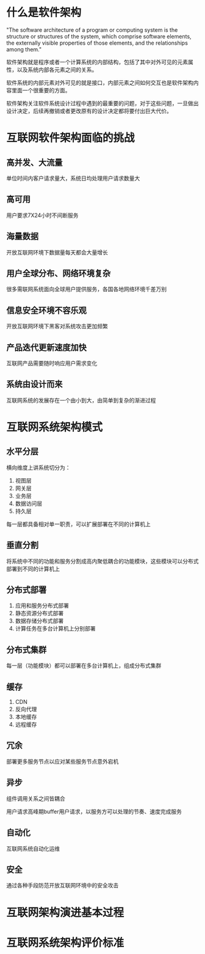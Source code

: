 # 什么是软件架构

"The software architecture of a program or computing system is the structure or structures of the system, which comprise software elements, the externally visible properties of those elements, and the relationships among them."

软件架构就是程序或者一个计算系统的内部结构，包括了其中对外可见的元素属性，以及系统内部各元素之间的关系。

软件系统的内部元素对外可见的就是接口，内部元素之间如何交互也是软件架构内容里面一个很重要的方面。

软件架构关注软件系统设计过程中遇到的最重要的问题，对于这些问题，一旦做出设计决定，后续再撤销或者更改原有的设计决定都将要付出巨大代价。

# 互联网软件架构面临的挑战

## 高并发、大流量

单位时间内客户请求量大，系统日均处理用户请求数量大

## 高可用

用户要求7X24小时不间断服务

## 海量数据

开放互联网环境下数据量每天都会大量增长

## 用户全球分布、网络环境复杂

很多需联网系统面向全球用户提供服务，各国各地网络环境千差万别

## 信息安全环境不容乐观

开放互联网环境下黑客对系统攻击更加频繁

## 产品迭代更新速度加快

互联网产品需要随时响应用户需求变化

## 系统由设计而来

互联网系统的发展存在一个由小到大，由简单到复杂的渐进过程

# 互联网系统架构模式

## 水平分层

横向维度上讲系统切分为：

1. 视图层
2. 网关层
3. 业务层
4. 数据访问层
5. 持久层

每一层都具备相对单一职责，可以扩展部署在不同的计算机上

## 垂直分割

将系统中不同的功能和服务分割成高内聚低耦合的功能模块，这些模块可以分布式部署到不同的计算机上

## 分布式部署

1. 应用和服务分布式部署
2. 静态资源分布式部署
3. 数据存储分布式部署
4. 计算任务在多台计算机上分别部署

## 分布式集群

每一层（功能模块）都可以部署在多台计算机上，组成分布式集群

## 缓存

1. CDN
2. 反向代理
3. 本地缓存
4. 远程缓存

## 冗余

部署更多服务节点以应对某些服务节点意外宕机

## 异步

组件调用关系之间皆耦合

用户请求高峰期buffer用户请求，以服务方可以处理的节奏、速度完成服务

## 自动化

互联网系统自动化运维

## 安全

通过各种手段防范开放互联网环境中的安全攻击



# 互联网架构演进基本过程

# 互联网系统架构评价标准